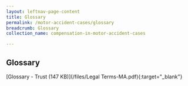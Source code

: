 ```yaml
---
layout: leftnav-page-content
title: Glossary
permalink: /motor-accident-cases/glossary
breadcrumb: Glossary
collection_name: compensation-in-motor-accident-cases

---
```


Glossary
---
[Glossary - Trust (147 KB)](/files/Legal Terms-MA.pdf){:target="_blank"}
